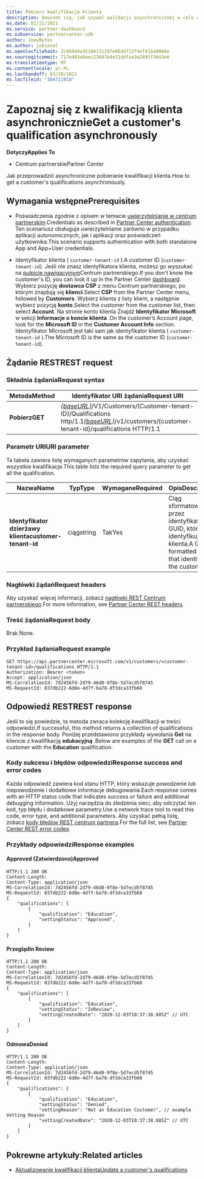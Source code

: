 ```yaml
---
title: Pobierz kwalifikacje klienta
description: Dowiedz się, jak używać walidacji asynchronicznej w celu uzyskania kwalifikacji klienta za pośrednictwem interfejsu API Centrum partnerskiego. Partnerzy mogą używać tego do weryfikowania klientów edukacyjnych.
ms.date: 01/21/2021
ms.service: partner-dashboard
ms.subservice: partnercenter-sdk
author: JoeyBytes
ms.author: jobiesel
ms.openlocfilehash: 2c860d4a35104131197e06d4712f4ef41ba0008e
ms.sourcegitcommit: 717e483a6eec23607b4e31ddfaa3e2691f3043e6
ms.translationtype: MT
ms.contentlocale: pl-PL
ms.lasthandoff: 03/20/2021
ms.locfileid: "104711918"
---
```

# <a name="get-a-customers-qualification-asynchronously"></a><span data-ttu-id="26bb6-104">Zapoznaj się z kwalifikacją klienta asynchronicznie</span><span class="sxs-lookup"><span data-stu-id="26bb6-104">Get a customer's qualification asynchronously</span></span>

<span data-ttu-id="26bb6-105">**Dotyczy**</span><span class="sxs-lookup"><span data-stu-id="26bb6-105">**Applies To**</span></span>

- <span data-ttu-id="26bb6-106">Centrum partnerskie</span><span class="sxs-lookup"><span data-stu-id="26bb6-106">Partner Center</span></span>

<span data-ttu-id="26bb6-107">Jak przeprowadzić asynchroniczne pobieranie kwalifikacji klienta.</span><span class="sxs-lookup"><span data-stu-id="26bb6-107">How to get a customer's qualifications asynchronously.</span></span>

## <a name="prerequisites"></a><span data-ttu-id="26bb6-108">Wymagania wstępne</span><span class="sxs-lookup"><span data-stu-id="26bb6-108">Prerequisites</span></span>

- <span data-ttu-id="26bb6-109">Poświadczenia zgodnie z opisem w temacie [uwierzytelnianie w centrum partnerskim](partner-center-authentication.md).</span><span class="sxs-lookup"><span data-stu-id="26bb6-109">Credentials as described in [Partner Center authentication](partner-center-authentication.md).</span></span> <span data-ttu-id="26bb6-110">Ten scenariusz obsługuje uwierzytelnianie zarówno w przypadku aplikacji autonomicznych, jak i aplikacji oraz poświadczeń użytkownika.</span><span class="sxs-lookup"><span data-stu-id="26bb6-110">This scenario supports authentication with both standalone App and App+User credentials.</span></span>

- <span data-ttu-id="26bb6-111">Identyfikator klienta ( `customer-tenant-id` ).</span><span class="sxs-lookup"><span data-stu-id="26bb6-111">A customer ID (`customer-tenant-id`).</span></span> <span data-ttu-id="26bb6-112">Jeśli nie znasz identyfikatora klienta, możesz go wyszukać na [pulpicie nawigacyjnym](https://partner.microsoft.com/dashboard)Centrum partnerskiego.</span><span class="sxs-lookup"><span data-stu-id="26bb6-112">If you don't know the customer's ID, you can look it up in the Partner Center [dashboard](https://partner.microsoft.com/dashboard).</span></span> <span data-ttu-id="26bb6-113">Wybierz pozycję **dostawca CSP** z menu Centrum partnerskiego, po którym znajdują się **klienci**.</span><span class="sxs-lookup"><span data-stu-id="26bb6-113">Select **CSP** from the Partner Center menu, followed by **Customers**.</span></span> <span data-ttu-id="26bb6-114">Wybierz klienta z listy klient, a następnie wybierz pozycję **konto**.</span><span class="sxs-lookup"><span data-stu-id="26bb6-114">Select the customer from the customer list, then select **Account**.</span></span> <span data-ttu-id="26bb6-115">Na stronie konto klienta Znajdź **Identyfikator Microsoft** w sekcji **Informacje o koncie klienta** .</span><span class="sxs-lookup"><span data-stu-id="26bb6-115">On the customer’s Account page, look for the **Microsoft ID** in the **Customer Account Info** section.</span></span> <span data-ttu-id="26bb6-116">Identyfikator Microsoft jest taki sam jak identyfikator klienta ( `customer-tenant-id` ).</span><span class="sxs-lookup"><span data-stu-id="26bb6-116">The Microsoft ID is the same as the customer ID  (`customer-tenant-id`).</span></span>

## <a name="rest-request"></a><span data-ttu-id="26bb6-117">Żądanie REST</span><span class="sxs-lookup"><span data-stu-id="26bb6-117">REST request</span></span>

### <a name="request-syntax"></a><span data-ttu-id="26bb6-118">Składnia żądania</span><span class="sxs-lookup"><span data-stu-id="26bb6-118">Request syntax</span></span>

| <span data-ttu-id="26bb6-119">Metoda</span><span class="sxs-lookup"><span data-stu-id="26bb6-119">Method</span></span>  | <span data-ttu-id="26bb6-120">Identyfikator URI żądania</span><span class="sxs-lookup"><span data-stu-id="26bb6-120">Request URI</span></span>                                                                                          |
|---------|------------------------------------------------------------------------------------------------------|
| <span data-ttu-id="26bb6-121">**Pobierz**</span><span class="sxs-lookup"><span data-stu-id="26bb6-121">**GET**</span></span> | <span data-ttu-id="26bb6-122">[*{baseURL}*](partner-center-rest-urls.md)/V1/Customers/{Customer-tenant-ID}/Qualifications http/1.1</span><span class="sxs-lookup"><span data-stu-id="26bb6-122">[*{baseURL}*](partner-center-rest-urls.md)/v1/customers/{customer-tenant-id}/qualifications HTTP/1.1</span></span> |

### <a name="uri-parameter"></a><span data-ttu-id="26bb6-123">Parametr URI</span><span class="sxs-lookup"><span data-stu-id="26bb6-123">URI parameter</span></span>

<span data-ttu-id="26bb6-124">Ta tabela zawiera listę wymaganych parametrów zapytania, aby uzyskać wszystkie kwalifikacje.</span><span class="sxs-lookup"><span data-stu-id="26bb6-124">This table lists the required query parameter to get all the qualification.</span></span>

| <span data-ttu-id="26bb6-125">Nazwa</span><span class="sxs-lookup"><span data-stu-id="26bb6-125">Name</span></span>               | <span data-ttu-id="26bb6-126">Typ</span><span class="sxs-lookup"><span data-stu-id="26bb6-126">Type</span></span>   | <span data-ttu-id="26bb6-127">Wymagane</span><span class="sxs-lookup"><span data-stu-id="26bb6-127">Required</span></span> | <span data-ttu-id="26bb6-128">Opis</span><span class="sxs-lookup"><span data-stu-id="26bb6-128">Description</span></span>                                           |
|--------------------|--------|----------|-------------------------------------------------------|
| <span data-ttu-id="26bb6-129">**Identyfikator dzierżawy klienta**</span><span class="sxs-lookup"><span data-stu-id="26bb6-129">**customer-tenant-id**</span></span> | <span data-ttu-id="26bb6-130">ciąg</span><span class="sxs-lookup"><span data-stu-id="26bb6-130">string</span></span> | <span data-ttu-id="26bb6-131">Tak</span><span class="sxs-lookup"><span data-stu-id="26bb6-131">Yes</span></span>      | <span data-ttu-id="26bb6-132">Ciąg sformatowany przez identyfikator GUID, który identyfikuje klienta.</span><span class="sxs-lookup"><span data-stu-id="26bb6-132">A GUID-formatted string that identifies the customer.</span></span> |

### <a name="request-headers"></a><span data-ttu-id="26bb6-133">Nagłówki żądań</span><span class="sxs-lookup"><span data-stu-id="26bb6-133">Request headers</span></span>

<span data-ttu-id="26bb6-134">Aby uzyskać więcej informacji, zobacz [nagłówki REST Centrum partnerskiego](headers.md).</span><span class="sxs-lookup"><span data-stu-id="26bb6-134">For more information, see [Partner Center REST headers](headers.md).</span></span>

### <a name="request-body"></a><span data-ttu-id="26bb6-135">Treść żądania</span><span class="sxs-lookup"><span data-stu-id="26bb6-135">Request body</span></span>

<span data-ttu-id="26bb6-136">Brak.</span><span class="sxs-lookup"><span data-stu-id="26bb6-136">None.</span></span>

### <a name="request-example"></a><span data-ttu-id="26bb6-137">Przykład żądania</span><span class="sxs-lookup"><span data-stu-id="26bb6-137">Request example</span></span>

```http
GET https://api.partnercenter.microsoft.com/v1/customers/<customer-tenant-id>/qualifications HTTP/1.1
Authorization: Bearer <token>
Accept: application/json
MS-CorrelationId: 7d2456fd-2d79-46d0-9f8e-5d7ecd5f8745
MS-RequestId: 037db222-6d8e-4d7f-ba78-df3dca33fb68
```

## <a name="rest-response"></a><span data-ttu-id="26bb6-138">Odpowiedź REST</span><span class="sxs-lookup"><span data-stu-id="26bb6-138">REST response</span></span>

<span data-ttu-id="26bb6-139">Jeśli to się powiedzie, ta metoda zwraca kolekcję kwalifikacji w treści odpowiedzi.</span><span class="sxs-lookup"><span data-stu-id="26bb6-139">If successful, this method returns a collection of qualifications in the response body.</span></span>  <span data-ttu-id="26bb6-140">Poniżej przedstawiono przykłady wywołania **Get** na kliencie z kwalifikacją **edukacyjną** .</span><span class="sxs-lookup"><span data-stu-id="26bb6-140">Below are examples of the **GET** call on a customer with the **Education** qualification.</span></span>

### <a name="response-success-and-error-codes"></a><span data-ttu-id="26bb6-141">Kody sukcesu i błędów odpowiedzi</span><span class="sxs-lookup"><span data-stu-id="26bb6-141">Response success and error codes</span></span>

<span data-ttu-id="26bb6-142">Każda odpowiedź zawiera kod stanu HTTP, który wskazuje powodzenie lub niepowodzenie i dodatkowe informacje debugowania.</span><span class="sxs-lookup"><span data-stu-id="26bb6-142">Each response comes with an HTTP status code that indicates success or failure and additional debugging information.</span></span> <span data-ttu-id="26bb6-143">Użyj narzędzia do śledzenia sieci, aby odczytać ten kod, typ błędu i dodatkowe parametry.</span><span class="sxs-lookup"><span data-stu-id="26bb6-143">Use a network trace tool to read this code, error type, and additional parameters.</span></span> <span data-ttu-id="26bb6-144">Aby uzyskać pełną listę, zobacz [kody błędów REST centrum partnera](error-codes.md).</span><span class="sxs-lookup"><span data-stu-id="26bb6-144">For the full list, see [Partner Center REST error codes](error-codes.md).</span></span>

### <a name="response-examples"></a><span data-ttu-id="26bb6-145">Przykłady odpowiedzi</span><span class="sxs-lookup"><span data-stu-id="26bb6-145">Response examples</span></span>

#### <a name="approved"></a><span data-ttu-id="26bb6-146">Approved (Zatwierdzono)</span><span class="sxs-lookup"><span data-stu-id="26bb6-146">Approved</span></span>

```http
HTTP/1.1 200 OK
Content-Length:
Content-Type: application/json
MS-CorrelationId: 7d2456fd-2d79-46d0-9f8e-5d7ecd5f8745
MS-RequestId: 037db222-6d8e-4d7f-ba78-df3dca33fb68
{
    "qualifications": [
        {
            "qualification": "Education",
            "vettingStatus": "Approved",
        }
    ]
}

```

#### <a name="in-review"></a><span data-ttu-id="26bb6-147">Przegląd</span><span class="sxs-lookup"><span data-stu-id="26bb6-147">In Review</span></span>

```http
HTTP/1.1 200 OK
Content-Length:
Content-Type: application/json
MS-CorrelationId: 7d2456fd-2d79-46d0-9f8e-5d7ecd5f8745
MS-RequestId: 037db222-6d8e-4d7f-ba78-df3dca33fb68
{
    "qualifications": [
        {
            "qualification": "Education",
            "vettingStatus": "InReview",
            "vettingCreatedDate": "2020-12-03T10:37:38.885Z" // UTC
        }
    ]
}

```

#### <a name="denied"></a><span data-ttu-id="26bb6-148">Odmowa</span><span class="sxs-lookup"><span data-stu-id="26bb6-148">Denied</span></span>

```http
HTTP/1.1 200 OK
Content-Length:
Content-Type: application/json
MS-CorrelationId: 7d2456fd-2d79-46d0-9f8e-5d7ecd5f8745
MS-RequestId: 037db222-6d8e-4d7f-ba78-df3dca33fb68
{
    "qualifications": [
        {
            "qualification": "Education",
            "vettingStatus": "Denied",
            "vettingReason": "Not an Education Customer", // example Vetting Reason
            "vettingCreatedDate": "2020-12-03T10:37:38.885Z" // UTC
        }
    ]
}

```

## <a name="related-articles"></a><span data-ttu-id="26bb6-149">Pokrewne artykuły:</span><span class="sxs-lookup"><span data-stu-id="26bb6-149">Related articles</span></span>

- [<span data-ttu-id="26bb6-150">Aktualizowanie kwalifikacji klienta</span><span class="sxs-lookup"><span data-stu-id="26bb6-150">Update a customer's qualifications</span></span>](./update-customer-qualification-asynchronous.md)